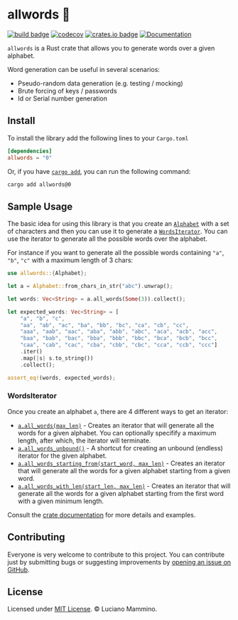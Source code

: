 # allwords 🦀

[![build badge](https://github.com/lmammino/allwords/workflows/Rust/badge.svg)](https://github.com/lmammino/allwords/actions?query=workflow%3ARust)
[![codecov](https://codecov.io/gh/lmammino/allwords/branch/main/graph/badge.svg?token=4CNbvgaDc1)](https://codecov.io/gh/lmammino/allwords)
[![crates.io badge](https://img.shields.io/crates/v/allwords.svg)](https://crates.io/crates/allwords)
[![Documentation](https://docs.rs/allwords/badge.svg)](https://docs.rs/allwords)

`allwords` is a Rust crate that allows you to generate words over a given alphabet.

Word generation can be useful in several scenarios:

  - Pseudo-random data generation (e.g. testing / mocking)
  - Brute forcing of keys / passwords
  - Id or Serial number generation


## Install

To install the library add the following lines to your `Cargo.toml`

```toml
[dependencies]
allwords = "0"
```

Or, if you have [`cargo add`](https://github.com/killercup/cargo-edit), you can run the following command:

```bash
cargo add allwords@0
```


## Sample Usage

The basic idea for using this library is that you create an [`Alphabet`](https://docs.rs/allwords/latest/allwords/struct.Alphabet.html) with a set of
characters and then you can use it to generate a [`WordsIterator`](https://docs.rs/allwords/latest/allwords/struct.WordsIterator.html). You can use the iterator
to generate all the possible words over the alphabet.

For instance if you want to generate all the possible words containing `"a"`, `"b"`, `"c"` with
a maximum length of 3 chars:

```rust
use allwords::{Alphabet};

let a = Alphabet::from_chars_in_str("abc").unwrap();

let words: Vec<String> = a.all_words(Some(3)).collect();

let expected_words: Vec<String> = [
    "a", "b", "c",
    "aa", "ab", "ac", "ba", "bb", "bc", "ca", "cb", "cc",
    "aaa", "aab", "aac", "aba", "abb", "abc", "aca", "acb", "acc",
    "baa", "bab", "bac", "bba", "bbb", "bbc", "bca", "bcb", "bcc",
    "caa", "cab", "cac", "cba", "cbb", "cbc", "cca", "ccb", "ccc"]
    .iter()
    .map(|s| s.to_string())
    .collect();

assert_eq!(words, expected_words);
```

### WordsIterator

Once you create an alphabet `a`, there are 4 different ways to get an iterator:

  - [`a.all_words(max_len)`](https://docs.rs/allwords/latest/allwords/struct.Alphabet.html#method.all_words) - Creates an iterator that will generate all the words for a given alphabet. You can optionally specifify a maximum length, after which, the iterator will terminate.
  - [`a.all_words_unbound()`](https://docs.rs/allwords/latest/allwords/struct.Alphabet.html#method.all_words_unbound) - A shortcut for creating an unbound (endless) iterator for the given alphabet.
  - [`a.all_words_starting_from(start_word, max_len)`](https://docs.rs/allwords/latest/allwords/struct.Alphabet.html#method.all_words_starting_from) - Creates an iterator that will generate all the words for a given alphabet starting from a given word.
  - [`a.all_words_with_len(start_len, max_len)`](https://docs.rs/allwords/latest/allwords/struct.Alphabet.html#method.all_words_with_len) - Creates an iterator that will generate all the words for a given alphabet starting from the first word with a given minimum length.

Consult the [crate documentation](https://docs.rs/allwords/latest/) for more details and examples.


## Contributing

Everyone is very welcome to contribute to this project.
You can contribute just by submitting bugs or suggesting improvements by
[opening an issue on GitHub](https://github.com/lmammino/allwords/issues).


## License

Licensed under [MIT License](LICENSE). © Luciano Mammino.